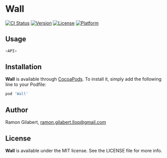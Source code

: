# Wall

[![CI Status](http://img.shields.io/travis/RamonGilabert/Wall.svg?style=flat)](https://travis-ci.org/RamonGilabert/Wall)
[![Version](https://img.shields.io/cocoapods/v/Wall.svg?style=flat)](http://cocoadocs.org/docsets/Wall)
[![License](https://img.shields.io/cocoapods/l/Wall.svg?style=flat)](http://cocoadocs.org/docsets/Wall)
[![Platform](https://img.shields.io/cocoapods/p/Wall.svg?style=flat)](http://cocoadocs.org/docsets/Wall)

## Usage

```swift
<API>
```

## Installation

**Wall** is available through [CocoaPods](http://cocoapods.org). To install
it, simply add the following line to your Podfile:

```ruby
pod 'Wall'
```

## Author

Ramon Gilabert, ramon.gilabert.llop@gmail.com

## License

**Wall** is available under the MIT license. See the LICENSE file for more info.
